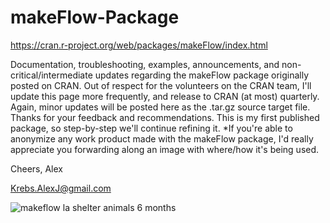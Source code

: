 # makeFlow-Package
https://cran.r-project.org/web/packages/makeFlow/index.html

Documentation, troubleshooting, examples, announcements, and non-critical/intermediate updates regarding the makeFlow package originally posted on CRAN. Out of respect for the volunteers on the CRAN team, I'll update this page more frequently, and release to CRAN (at most) quarterly. Again, minor updates will be posted here as the .tar.gz source target file. Thanks for your feedback and recommendations. This is my first published package, so step-by-step we'll continue refining it. *If you're able to anonymize any work product made with the makeFlow package, I'd really appreciate you forwarding along an image with where/how it's being used.

Cheers, Alex

Krebs.AlexJ@gmail.com

![makeflow la shelter animals 6 months](https://cloud.githubusercontent.com/assets/21017811/18022600/1375b5c8-6ba5-11e6-9403-cedc37c61ab1.png)
